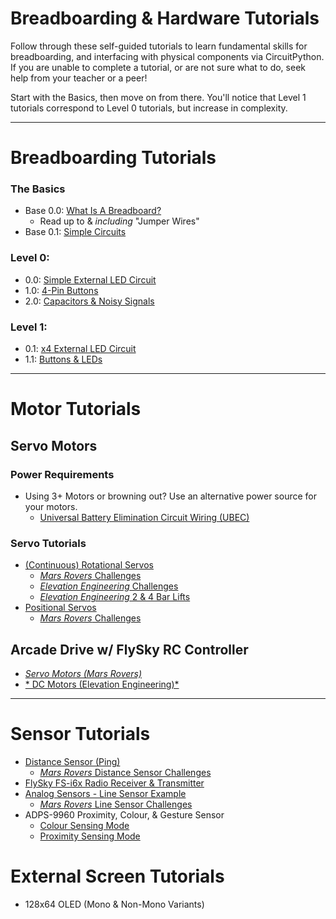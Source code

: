 # Breadboarding & Hardware Tutorials 
Follow through these self-guided tutorials to learn fundamental skills for breadboarding, and interfacing with physical components via CircuitPython. If you are unable to complete a tutorial, or are not sure what to do, seek help from your teacher or a peer! 

Start with the Basics, then move on from there. You'll notice that Level 1 tutorials correspond to Level 0 tutorials, but increase in complexity. 

***

# Breadboarding Tutorials

### The Basics
* Base 0.0: [What Is A Breadboard?](https://learn.adafruit.com/breadboards-for-beginners/introduction)
    * Read up to & *including* "Jumper Wires" 
* Base 0.1: [Simple Circuits](physical_component_tutorials/breadboard_basics/breadboard_basics.md)

### Level 0:
* 0.0: [Simple External LED Circuit](physical_component_tutorials/basic_led_debug/single_led_0.md)
* 1.0: [4-Pin Buttons](physical_component_tutorials/4-Pin_Buttons/4pin_button_learning.md)
* 2.0: [Capacitors & Noisy Signals](physical_component_tutorials/capacitors_breadboard/Capacitors.md)

### Level 1:
* 0.1: [x4 External LED Circuit](physical_component_tutorials/basic_led_debug/single_led_1.md)
* 1.1: [Buttons & LEDs](physical_component_tutorials/4-Pin_Buttons/button_4_1.md)

***

# Motor Tutorials

## Servo Motors
### Power Requirements
* Using 3+ Motors or browning out? Use an alternative power source for your motors.
    * [Universal Battery Elimination Circuit Wiring (UBEC)](physical_component_tutorials/UBEC/ubec_learning.md)

### Servo Tutorials
* [(Continuous) Rotational Servos](physical_component_tutorials/servo_motors/ContinuousRotationalServos.md)
    * [*Mars Rovers* Challenges](physical_component_tutorials/servo_motors/RotationalChallenges.md)
    * [*Elevation Engineering* Challenges](physical_component_tutorials/servo_motors/RotationalChallenges_Engineering.md)
    * [*Elevation Engineering* 2 & 4 Bar Lifts](elevation_engineering/4_bar_lifts.md)
* [Positional Servos](physical_component_tutorials/servo_motors/PositionalServos.md)
    * [*Mars Rovers* Challenges](physical_component_tutorials/servo_motors/PositionalServoChallenges_Mars.md)

## Arcade Drive w/ FlySky RC Controller 
* [*Servo Motors (Mars Rovers)*](../RC_control_FlySky_FS-I6x/arcade_drive_module/ArcadeDrive_learning.md)
* [* DC Motors (Elevation Engineering)*](../RC_control_FlySky_FS-I6x/arcade_drive_module/ArcadeDrive_learning_DC.md)

*** 

# Sensor Tutorials
* [Distance Sensor (Ping)](physical_component_tutorials/ping_sensor/README.md)
    * [*Mars Rovers* Distance Sensor Challenges](physical_component_tutorials/ping_sensor/DistanceSensorChallenges.md)
* [FlySky FS-i6x Radio Receiver & Transmitter](../RC_control_FlySky_FS-I6x/learning_modules/Fly_sky_learning.md)
* [Analog Sensors - Line Sensor Example](physical_component_tutorials/analog_in/analog_io_learning.md)
    * [*Mars Rovers* Line Sensor Challenges](physical_component_tutorials/analog_in/line_sensor_challenges.md)
* ADPS-9960 Proximity, Colour, & Gesture Sensor
    * [Colour Sensing Mode](physical_component_tutorials/apds9960/colour_mode.md)
    * [Proximity Sensing Mode](physical_component_tutorials/apds9960/proximity.md)

# External Screen Tutorials
* 128x64 OLED (Mono & Non-Mono Variants)